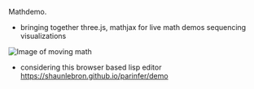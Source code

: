 Mathdemo.

* bringing together three.js, mathjax for live math demos
sequencing visualizations

![Image of moving math](https://i.imgur.com/5DDgUmt.gif)


* considering this browser based lisp editor
https://shaunlebron.github.io/parinfer/demo
